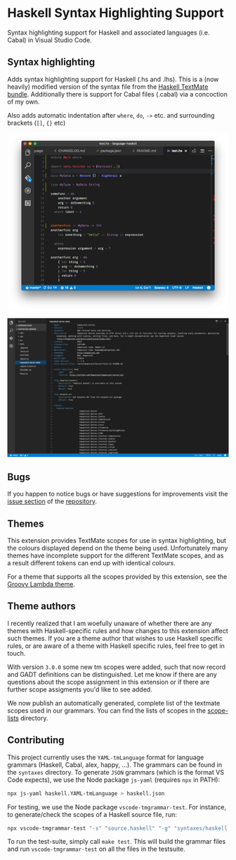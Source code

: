 # Haskell Syntax Highlighting Support


Syntax highlighting support for Haskell and associated languages (i.e. Cabal) in Visual Studio Code.

## Syntax highlighting

Adds syntax highlighting support for Haskell (.hs and .lhs). This is a (now heavily) modified version of
the syntax file from the [Haskell TextMate bundle](https://github.com/textmate/haskell.tmbundle).
Additionally there is support for Cabal files (.cabal) via a concoction of my own.

Also adds automatic indentation after `where`, `do`, `->` etc. and surrounding brackets (`[]`, `{}` etc)

![Screenshot Haskell](/images/screenshot1.png?raw=true)

![Screenshot Cabal](/images/screenshot-cabal1.png?raw=true)

## Bugs

If you happen to notice bugs or have suggestions for improvements visit the [issue
section](https://github.com/JustusAdam/language-haskell/issues) of the
[repository](https://github.com/JustusAdam/language-haskell).

## Themes

This extension provides TextMate scopes for use in syntax highlighting, but the colours displayed
depend on the theme being used.
Unfortunately many themes have incomplete support for the different TextMate scopes, and as a
result different tokens can end up with identical colours.

For a theme that supports all the scopes provided by this extension, see the
[Groovy Lambda theme](https://github.com/sheaf/groovy-lambda).

## Theme authors

I recently realized that I am woefully unaware of whether there are any themes with Haskell-specific
rules and how changes to this extension affect such themes. If you are a theme author that wishes to
use Haskell specific rules, or are aware of a theme with Haskell specific rules, feel free to get in
touch.

With version `3.0.0` some new tm scopes were added, such that now record and GADT definitions can be
distinguished. Let me know if there are any questions about the scope assignment in this
extension or if there are further scope assigments you'd like to see added.

We now publish an automatically generated, complete list of the textmate scopes
used in our grammars. You can find the lists of scopes in the
[scope-lists](/scope-lists) directory.

## Contributing

This project currently uses the `YAML-tmLanguage` format for language grammars (Haskell, Cabal, alex, happy, ...).
The grammars can be found in the `syntaxes` directory.
To generate `JSON` grammars (which is the format VS Code expects), we use the Node package `js-yaml` (requires `npx` in PATH):

```sh
npx js-yaml haskell.YAML-tmLanguage > haskell.json
```

For testing, we use the Node package `vscode-tmgrammar-test`. For instance, to generate/check
the scopes of a Haskell source file, run:

```sh
npx vscode-tmgrammar-test "-s" "source.haskell" "-g" "syntaxes/haskell.json" "-t" "myTestFile.hs"
```


To run the test-suite, simply call `make test`.
This will build the grammar files and run `vscode-tmgrammar-test` on all the files in the testsuite.
